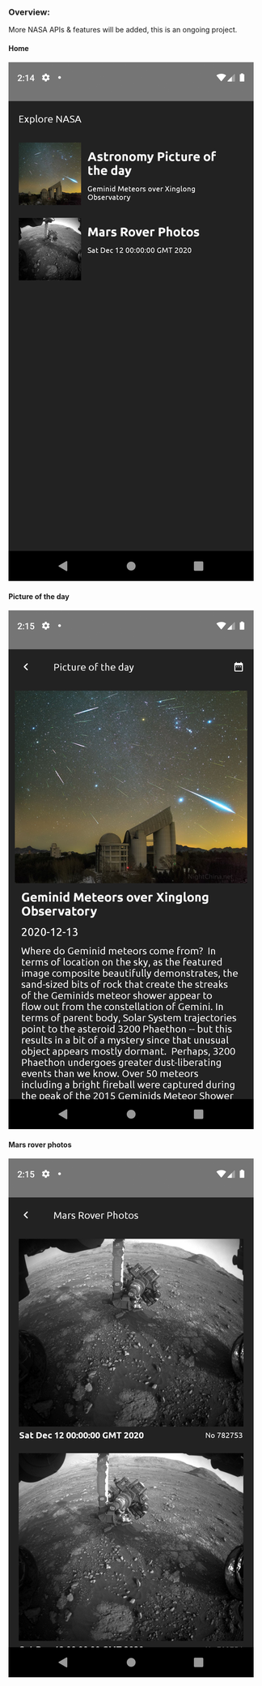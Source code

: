 ### Overview:

More NASA APIs & features will be added, this is an ongoing project.

#### Home
![Alt text](screenshots/home/home-2020-12-14-021454.png?raw=true "app screenshot")

#### Picture of the day
![Alt text](screenshots/apod/apod-2020-12-14-021530.png?raw=true "app screenshot")

#### Mars rover photos
![Alt text](screenshots/mrp/mrp-2020-12-14-021600.png?raw=true "app screenshot")